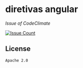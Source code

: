 # diretivas angular

*Issue of CodeClimate*

[![Issue Count](https://codeclimate.com/github/jmjsistemas/diretivas/badges/issue_count.svg)](https://codeclimate.com/github/jmjsistemas/diretivas)

## License
    Apache 2.0
